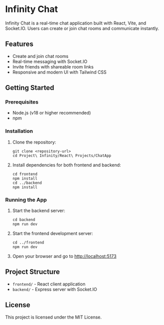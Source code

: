 # Infinity Chat

Infinity Chat is a real-time chat application built with React, Vite, and Socket.IO. Users can create or join chat rooms and communicate instantly.

## Features

- Create and join chat rooms
- Real-time messaging with Socket.IO
- Invite friends with shareable room links
- Responsive and modern UI with Tailwind CSS

## Getting Started

### Prerequisites

- Node.js (v18 or higher recommended)
- npm

### Installation

1. Clone the repository:

   ```
   git clone <repository-url>
   cd Project\ Infinity/React\ Projects/ChatApp
   ```

2. Install dependencies for both frontend and backend:

   ```
   cd frontend
   npm install
   cd ../backend
   npm install
   ```

### Running the App

1. Start the backend server:

   ```
   cd backend
   npm run dev
   ```

2. Start the frontend development server:

   ```
   cd ../frontend
   npm run dev
   ```

3. Open your browser and go to [http://localhost:5173](http://localhost:5173)

## Project Structure

- `frontend/` - React client application
- `backend/` - Express server with Socket.IO

## License

This project is licensed under the MIT License.
